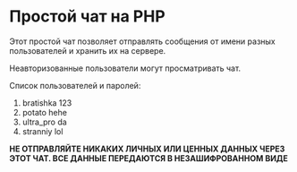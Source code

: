 # Простой чат на PHP
<p>Этот простой чат позволяет отправлять сообщения от имени разных пользователей и хранить их на сервере.</p>
<p>Неавторизованные пользователи могут просматривать чат.</p>
<p>Список пользователей и паролей:</p>
<ol>
  <li>bratishka 123</li>
  <li>potato hehe</li>
  <li>ultra_pro da</li>
  <li>stranniy lol</li>
</ol>
<p><b>НЕ ОТПРАВЛЯЙТЕ НИКАКИХ ЛИЧНЫХ ИЛИ ЦЕННЫХ ДАННЫХ ЧЕРЕЗ ЭТОТ ЧАТ. ВСЕ ДАННЫЕ ПЕРЕДАЮТСЯ В НЕЗАШИФРОВАННОМ ВИДЕ</b></p>
